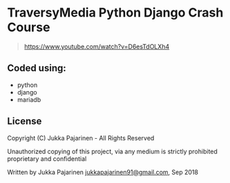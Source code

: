 # TraversyMedia Python Django Crash Course

> https://www.youtube.com/watch?v=D6esTdOLXh4

## Coded using:

* python
* django
* mariadb

## License

Copyright (C) Jukka Pajarinen - All Rights Reserved

Unauthorized copying of this project, via any medium is strictly prohibited proprietary and confidential

Written by Jukka Pajarinen <jukkapajarinen91@gmail.com>, Sep 2018
